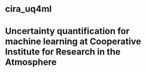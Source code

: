 # cira_uq4ml

# Uncertainty quantification for machine learning at Cooperative Institute for Research in the Atmosphere
